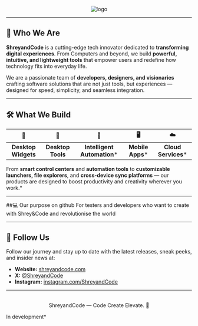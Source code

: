 
<div align="center" style="margin-bottom: 0.6rem;">

![logo](https://github.com/user-attachments/assets/432e7970-9a1c-44da-9dd1-4d82444391f9)
</div>

---

## 🚀 Who We Are

**ShreyandCode** is a cutting-edge tech innovator dedicated to **transforming digital experiences**. From Computers and beyond, we build **powerful, intuitive, and lightweight tools** that empower users and redefine how technology fits into everyday life.

We are a passionate team of **developers, designers, and visionaries** crafting software solutions that are not just tools, but experiences — designed for speed, simplicity, and seamless integration.

---

## 🛠 What We Build
| 🧩 | 🤖 | 📱 | 🖥️ | ☁️ |
|:---:|:---:|:---:|:---:|:---:|
| **Desktop Widgets** | **Desktop Tools** | **Intelligent Automation*** | **Mobile Apps*** | **Cloud Services*** |

From **smart control centers** and **automation tools** to **customizable launchers, file explorers**, and **cross-device sync platforms** — our products are designed to boost productivity and creativity wherever you work.*

---
##💻 Our purpose on github
For testers and developers who want to create with Shrey&Code and revolutionise the world

---

## 📣 Follow Us

Follow our journey and stay up to date with the latest releases, sneak peeks, and insider news at:

- **Website:** [shreyandcode.com](https://shreyandcode.web.app)  
- **X:** [@ShreyandCode](https://x.com/ShreyandCode)  
- **Instagram:** [instagram.com/ShreyandCode](https://instagram.com/ShreyandCode)  

---

<div align="center" style="margin-top: 2rem;">
    ShreyandCode — Code Create Elevate. 🚀
  </small>
</div>

In development*

